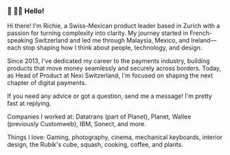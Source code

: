 ### 👀 🖖🏻 Hello!

Hi there! I'm Richie, a Swiss-Mexican product leader based in Zurich with a passion for turning complexity into clarity. My journey started in French-speaking Switzerland and led me through Malaysia, Mexico, and Ireland—each stop shaping how I think about people, technology, and design.

Since 2013, I've dedicated my career to the payments industry, building products that move money seamlessly and securely across borders. Today, as Head of Product at Nexi Switzerland, I'm focused on shaping the next chapter of digital payments.

If you need any advice or got a question, send me a message! I'm pretty fast at replying.

Companies I worked at: Datatrans (part of Planet), Planet, Wallee (previously Customweb), IBM, Sonect, and more.

Things I love: Gaming, photography, cinema, mechanical keyboards, interior design, the Rubik's cube, squash, cooking, coffee, and plants.
